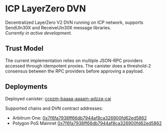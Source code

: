# ICP LayerZero DVN

Decentralized LayerZero V2 DVN running on ICP network, supports SendUln30X and ReceiveUln30X message libraries. <br />
*Currently in active development.*

## Trust Model

The current implementation relies on multiple JSON-RPC providers accessed through idempotent proxies. The canister does a threshold-2 consensus between the RPC providers before approving a payload.

## Deployments

Deployed canister: [ccpzm-baaaa-aaaam-adzza-cai](https://dashboard.internetcomputer.org/canister/ccpzm-baaaa-aaaam-adzza-cai)

Supported chains and DVN contract addresses:
- Arbitrum One: [0x7f6fa7938ff66db7944af8ca326900fd62ed5862](https://arbiscan.io/address/0x7f6fa7938ff66db7944af8ca326900fd62ed5862)
- Polygon PoS Mainnet [0x7f6fa7938ff66db7944af8ca326900fd62ed5862](https://polygonscan.com/address/0x7f6fa7938ff66db7944af8ca326900fd62ed5862)
